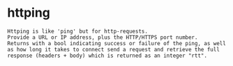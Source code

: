 # httping
    Httping is like 'ping' but for http-requests.
    Provide a URL or IP address, plus the HTTP/HTTPS port number.
    Returns with a bool indicating success or failure of the ping, as well as how long it takes to connect send a request and retrieve the full response (headers + body) which is returned as an integer "rtt".
